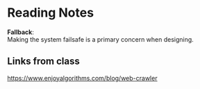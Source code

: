 # Reading Notes
**Fallback**:  
    Making the system failsafe is a primary concern when designing.   


## Links from class  
https://www.enjoyalgorithms.com/blog/web-crawler